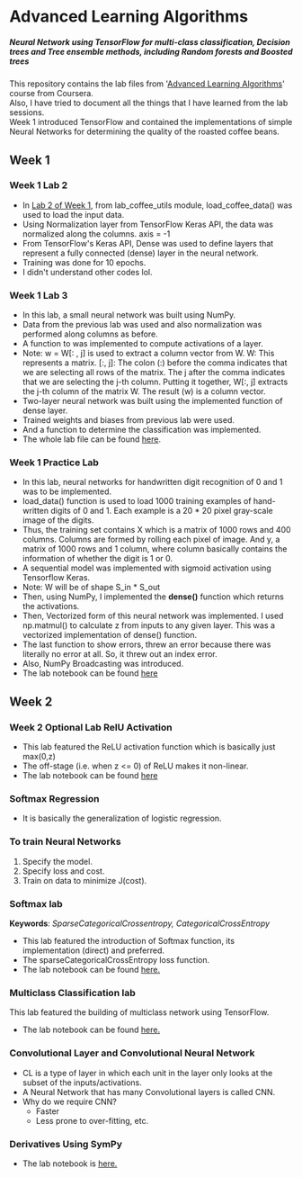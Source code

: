 # Advanced Learning Algorithms
##### Neural Network using TensorFlow for multi-class classification,  Decision trees and Tree ensemble methods, including Random forests and Boosted trees
This repository contains the lab files from '[Advanced Learning Algorithms](https://www.coursera.org/learn/advanced-learning-algorithms)' course from Coursera.\
Also, I have tried to document all the things that I have learned from the lab sessions.\
Week 1 introduced TensorFlow and contained the implementations of simple Neural Networks for determining the quality of the roasted coffee beans.
## Week 1
### Week 1 Lab 2
  - In [Lab 2 of Week 1](/Week_1/C2_W1_Lab02_CoffeeRoasting_TF.ipynb), from lab_coffee_utils module, load_coffee_data() was used to load the input data.
  - Using Normalization layer from TensorFlow Keras API, the data was normalized along the columns. axis = -1
  - From TensorFlow's Keras API, Dense was used to define layers that represent a fully connected (dense) layer in the neural network. 
  - Training was done for 10 epochs.
  - I didn't understand other codes lol.
### Week 1 Lab 3
  - In this lab, a small neural network was built using NumPy.
  - Data from the previous lab was used and also normalization was performed along columns as before.
  - A function to was implemented to compute activations of a layer.
  - Note: w = W[: , j] is used to extract a column vector from W. W: This represents a matrix.
[:, j]: The colon (:) before the comma indicates that we are selecting all rows of the matrix. The j after the comma indicates that we are selecting the j-th column.
Putting it together, W[:, j] extracts the j-th column of the matrix W. The result (w) is a column vector.
  - Two-layer neural network was built using the implemented function of dense layer.
  - Trained weights and biases from previous lab were used.
  - And a function to determine the classification was implemented. 
  - The whole lab file can be found [here](/Week_1/C2_W1_Lab03_CoffeeRoasting_Numpy.ipynb).
### Week 1 Practice Lab
  - In this lab, neural networks for handwritten digit recognition of 0 and 1 was to be implemented.
  - load_data() function is used to load 1000 training examples of hand-written digits of 0 and 1. Each example is a 20 * 20 pixel gray-scale image of the digits.
  - Thus, the training set contains X which is a matrix of 1000 rows and 400 columns. Columns are formed by rolling each pixel of image. And y, a matrix of 1000 rows and 1 column, where column basically contains the information of whether the digit is 1 or 0.
  - A sequential model was implemented with sigmoid activation using Tensorflow Keras.
  - Note: W will be of shape S_in * S_out
  - Then, using NumPy, I implemented the **dense()** function which returns the activations.
  - Then, Vectorized form of this neural network was implemented. I used np.matmul() to calculate z from inputs to any given layer. This was a vectorized implementation of dense() function.
  - The last function to show errors, threw an error because there was literally no error at all. So, it threw out an index error.
  - Also, NumPy Broadcasting was introduced.
  - The lab notebook can be found [here](/Week_1/C2_W1_Assignment.ipynb)

## Week 2
### Week 2 Optional Lab RelU Activation
- This lab featured the ReLU activation function which is basically just max(0,z)
- The off-stage (i.e. when z <= 0) of ReLU makes it non-linear.
- The lab notebook can be found [here](/Week_2/C2_W2_Relu.ipynb)

### Softmax Regression
- It is basically the generalization of logistic regression.

### To train Neural Networks
1. Specify the model. 
2. Specify loss and cost. 
3. Train on data to minimize J(cost).

### Softmax lab
**Keywords**: *SparseCategoricalCrossentropy,* *CategoricalCrossEntropy*
- This lab featured the introduction of Softmax function, its implementation (direct) and preferred.
- The sparseCategoricalCrossEntropy loss function.
- The lab notebook can be found [here.](/Week_2/C2_W2_SoftMax.ipynb)

### Multiclass Classification lab
This lab featured the building of multiclass network using TensorFlow.
- The lab notebook can be found [here.](/Week_2/C2_W2_Multiclass_TF.ipynb)
### Convolutional Layer and Convolutional Neural Network
- CL is a type of layer in which each unit in the layer only looks at the subset of the inputs/activations.
- A Neural Network that has many Convolutional layers is called CNN.
- Why do we require CNN?
    - Faster
    - Less prone to over-fitting, etc.
### Derivatives Using SymPy
- The lab notebook is [here.](/Week_2/C2_W2_Derivatives.ipynb)



